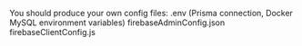 You should produce your own config files:
.env (Prisma connection, Docker MySQL environment variables)
firebaseAdminConfig.json
firebaseClientConfig.js
